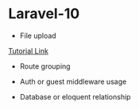# Laravel-10

*  File upload

[Tutorial Link](https://www.youtube.com/watch?v=XZSlHPwK0TM)

*  Route grouping

*  Auth or guest middleware usage

* Database or eloquent relationship
